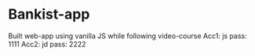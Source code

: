 # Bankist-app
Built web-app using vanilla JS while following video-course
Acc1: js pass: 1111
Acc2: jd pass: 2222
